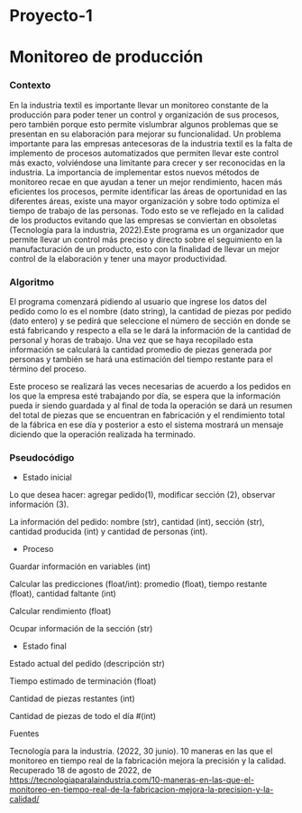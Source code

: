 # Proyecto-1
# Monitoreo de producción
### Contexto 
En la industria textil es importante llevar un monitoreo constante de la producción para poder tener un control y organización de sus procesos, pero también porque esto permite vislumbrar algunos problemas que se presentan en su elaboración para mejorar su funcionalidad. 
Un problema importante para las empresas antecesoras de la industria textil es la falta de implemento de procesos automatizados que permiten llevar este control más exacto, volviéndose una limitante para crecer y ser reconocidas en la industria. La importancia de implementar estos nuevos métodos de monitoreo recae en que ayudan a tener un mejor rendimiento, hacen más eficientes los procesos, permite identificar las áreas de oportunidad en las diferentes áreas, existe una mayor organización y sobre todo optimiza el tiempo de trabajo de las personas. Todo esto se ve reflejado en la calidad de los productos evitando que las empresas se conviertan en obsoletas (Tecnología para la industria, 2022).Este programa es un organizador que permite llevar un control más preciso y directo sobre el seguimiento en la manufacturación de un producto, esto con la finalidad de llevar un mejor control de la elaboración y tener una mayor productividad. 

### Algoritmo 
El programa comenzará pidiendo al usuario que ingrese los datos del pedido como lo es el nombre (dato string), la cantidad de piezas por  pedido (dato entero)  y se pedirá que  seleccione el número de sección en donde se está fabricando y respecto a ella se le dará la información de la cantidad de personal y horas de trabajo. Una vez que se haya recopilado esta información se calculará la cantidad promedio de piezas generada por personas y también se hará una estimación del tiempo restante para el término del proceso. 

Este proceso se realizará las veces necesarias de acuerdo a los pedidos en los que la empresa esté trabajando por día, se espera que la información pueda ir siendo guardada y al final de toda la operación se dará un resumen del total de piezas que se encuentran en fabricación y el rendimiento total de la fábrica en ese día y posterior a esto el sistema mostrará un mensaje diciendo que la operación realizada ha terminado.

### Pseudocódigo 
- Estado inicial

Lo que desea hacer:  agregar pedido(1), modificar sección (2), observar información (3).

La información del pedido: nombre (str), cantidad (int), sección (str), cantidad producida (int) y cantidad de personas (int).

- Proceso

Guardar información en variables (int)

Calcular las predicciones (float/int): promedio (float), tiempo restante (float), cantidad faltante (int)

Calcular rendimiento (float)

Ocupar información de la sección (str)

- Estado final

Estado actual del pedido (descripción str)

Tiempo estimado de terminación (float)

Cantidad de piezas restantes (int)

Cantidad de piezas de todo el día #(int) 


Fuentes

Tecnología para la industria. (2022, 30 junio). 10 maneras en las que el monitoreo en tiempo real de la fabricación mejora la precisión y la calidad. Recuperado 18 de agosto de 2022, de https://tecnologiaparalaindustria.com/10-maneras-en-las-que-el-monitoreo-en-tiempo-real-de-la-fabricacion-mejora-la-precision-y-la-calidad/
